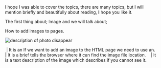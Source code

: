 I hope I was able to cover the topics, there are many topics, but I will mention briefly and beautifully about reading, I hope you like it.

The first thing about; Image and we will talk about;

How to add images to pages.

<img src="images/sea.jpg" alt="description of photo disappear" title="google URL" />

<img> | It is an If we want to add an image to the HTML page we need to use an.
<src>  | It is a brief tells the browser where it can find the image file location.
 <alt>  | It is a text description of the image which describes if you cannot see it.

<title> | It is a to provide additional information about the image.

ـــــــــــــــــــــــــــــــــــــــــــــــــــــــــــــــــــــــــــــــــــــــــــــــــــــــــــــــــــــــــــــــــــــــــــــــــــــــــــــــــــــــــــــــــــــــــــــــ

There are 3 places to place the image code, which leads to different appearance;

before a paragraph: The paragraph will start on a new line after the image.
 Inside the start of a paragraph: In the first of the text aligns with the bottom of the image.

In the middle of a paragraph: The image is placed between the words of the paragraph that it appears in.

There are Three Rules for Creating Images;

we should Save images in the right format.
we should Save images of the right size.
we should use the correct resolution.

There is a way to use a photo in the same place by using | <figure> 
There is a way to add a description to an image by using | <figcaption>

ـــــــــــــــــــــــــــــــــــــــــــــــــــــــــــــــــــــــــــــــــــــــــــــــــــــــــــــــــــــــــــــــــــــــــــــــــــــــــــــــــــــــــــــــــــــــــــــــ

How to add Colour to pages.

before we get started I would talk about the three colour degree;

RGB values: These express colours in terms of how much red, green and blue.
Example: (111,222,130)

hex codes: It's six-digit codes that represent the amount of red, green and blue in colour

Example: #42ffdd

colour names: There are 147 predefined colours we can use it's
Example: whiteBlue

---

\*background colour: It's to make the background more live by changing the white colour.

There is a lot of ways to colour our background that can be by typing this code of CSS;

-----------------------------------------------\

background-color: rgb(200,200,200);}
  Or

background-color: DarkCyan;}

Or

background-color: #ee3e80;}

Or

background-color: white;

-----------------------------------/

ــــــــــــــــــــــــــــــــــــــــــــــــــــــــــــــــــــــــــــــــــــــــــــــــــــــــــــــــــــــــــــــــــــــــــــــــــــــــــــــــــــــــــــــــــــــــــــــــ

How to add opacity to our pages;

opacity: is The value is a number between 0.0 and 1.0

(so a value of 0.5 is 50% opacity and 0.15 is 15%).

we can do that by adding this code in CSS

opacity: 0.5;

OR

Merging it with a background like;

background-color: rgba(0,0,0,0.5);

ـــــــــــــــــــــــــــــــــــــــــــــــــــــــــــــــــــــــــــــــــــــــــــــــــــــــــــــــــــــــــــــــــــــــــــــــــــــــــــــــــــــــــــــــــــــــــــــــ

How to add Text to our pages;

before we get started we should control of;

Weight like (bold, black). 
Stretch (Regular, Extended).
Style like (Normal, Italic).

In order to use Style in our text in (HTML), we should to right this code in (CSS);

font-family: Georgia, Times, serif;

---

How to control in Size of Text; In order to use Size in our text in (HTML), we should to right this code in (CSS);

font-size: 12px;

OR

font-size: 200%;

OR

font-size: 1.3em;

---

There are Units of Type Size that we can use in Size to get exactly the size that was printed in your brain like:

Pixels: like 24px
Percentages: like 200%

Ems: like 1.3em

---

There is a weight, Style weight of the text we can use it by this code;

font-weight: bold; //text appear like a Bold weight or we can use(normal)

font-style: italic;//text appear like a italic Style or we can use(oblique,normal)

---

UpperCase & LowerCase text-transform

There is an UpperCase, LowerCase and capitalize weight of the text we can use it by this text-transform: uppercase; //text appear like a uppercase  or we can use(LowerCase, capitalize )

ــــــــــــــــــــــــــــــــــــــــــــــــــــــــــــــــــــــــــــــــــــــــــــــــــــــــــــــــــــــــــــــــــــــــــــــــــــــــــــــــــــــــــــــــــــــــــــــــــــــــ
